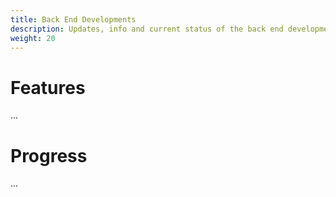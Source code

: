 ```yaml
---
title: Back End Developments
description: Updates, info and current status of the back end developments.
weight: 20
---
```


# Features
...

# Progress
...
